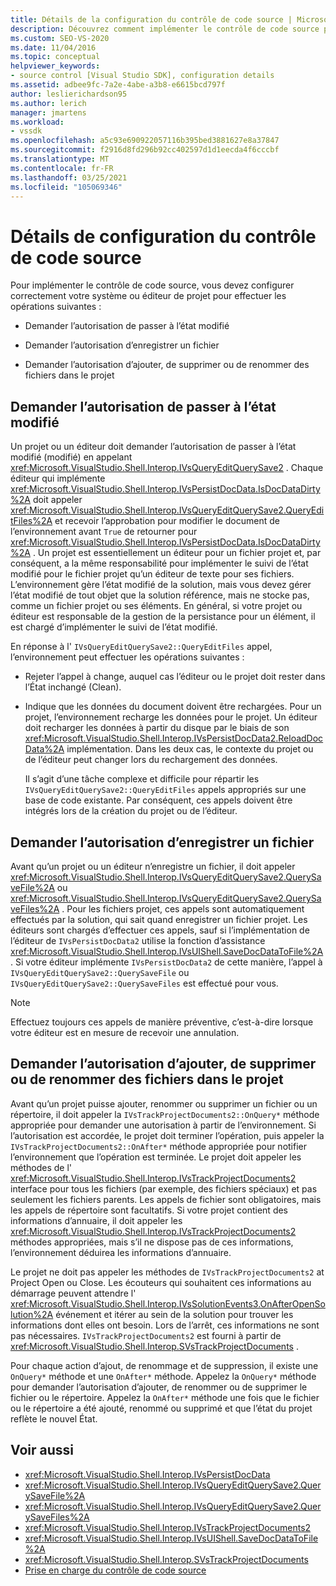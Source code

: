 ```yaml
---
title: Détails de la configuration du contrôle de code source | Microsoft Docs
description: Découvrez comment implémenter le contrôle de code source pour un type de projet dans Visual Studio, ce qui implique la configuration de votre système ou éditeur de projet pour demander des autorisations.
ms.custom: SEO-VS-2020
ms.date: 11/04/2016
ms.topic: conceptual
helpviewer_keywords:
- source control [Visual Studio SDK], configuration details
ms.assetid: adbee9fc-7a2e-4abe-a3b8-e6615bcd797f
author: leslierichardson95
ms.author: lerich
manager: jmartens
ms.workload:
- vssdk
ms.openlocfilehash: a5c93e690922057116b395bed3881627e8a37847
ms.sourcegitcommit: f2916d8fd296b92cc402597d1d1eecda4f6cccbf
ms.translationtype: MT
ms.contentlocale: fr-FR
ms.lasthandoff: 03/25/2021
ms.locfileid: "105069346"
---
```

# <a name="source-control-configuration-details"></a>Détails de configuration du contrôle de code source
Pour implémenter le contrôle de code source, vous devez configurer correctement votre système ou éditeur de projet pour effectuer les opérations suivantes :

- Demander l’autorisation de passer à l’état modifié

- Demander l’autorisation d’enregistrer un fichier

- Demander l’autorisation d’ajouter, de supprimer ou de renommer des fichiers dans le projet

## <a name="request-permission-to-transition-to-changed-state"></a>Demander l’autorisation de passer à l’état modifié
 Un projet ou un éditeur doit demander l’autorisation de passer à l’état modifié (modifié) en appelant <xref:Microsoft.VisualStudio.Shell.Interop.IVsQueryEditQuerySave2> . Chaque éditeur qui implémente <xref:Microsoft.VisualStudio.Shell.Interop.IVsPersistDocData.IsDocDataDirty%2A> doit appeler <xref:Microsoft.VisualStudio.Shell.Interop.IVsQueryEditQuerySave2.QueryEditFiles%2A> et recevoir l’approbation pour modifier le document de l’environnement avant `True` de retourner pour <xref:Microsoft.VisualStudio.Shell.Interop.IVsPersistDocData.IsDocDataDirty%2A> . Un projet est essentiellement un éditeur pour un fichier projet et, par conséquent, a la même responsabilité pour implémenter le suivi de l’état modifié pour le fichier projet qu’un éditeur de texte pour ses fichiers. L’environnement gère l’état modifié de la solution, mais vous devez gérer l’état modifié de tout objet que la solution référence, mais ne stocke pas, comme un fichier projet ou ses éléments. En général, si votre projet ou éditeur est responsable de la gestion de la persistance pour un élément, il est chargé d’implémenter le suivi de l’état modifié.

 En réponse à l' `IVsQueryEditQuerySave2::QueryEditFiles` appel, l’environnement peut effectuer les opérations suivantes :

- Rejeter l’appel à change, auquel cas l’éditeur ou le projet doit rester dans l’État inchangé (Clean).

- Indique que les données du document doivent être rechargées. Pour un projet, l’environnement recharge les données pour le projet. Un éditeur doit recharger les données à partir du disque par le biais de son <xref:Microsoft.VisualStudio.Shell.Interop.IVsPersistDocData2.ReloadDocData%2A> implémentation. Dans les deux cas, le contexte du projet ou de l’éditeur peut changer lors du rechargement des données.

  Il s’agit d’une tâche complexe et difficile pour répartir les `IVsQueryEditQuerySave2::QueryEditFiles` appels appropriés sur une base de code existante. Par conséquent, ces appels doivent être intégrés lors de la création du projet ou de l’éditeur.

## <a name="request-permission-to-save-a-file"></a>Demander l’autorisation d’enregistrer un fichier
 Avant qu’un projet ou un éditeur n’enregistre un fichier, il doit appeler <xref:Microsoft.VisualStudio.Shell.Interop.IVsQueryEditQuerySave2.QuerySaveFile%2A> ou <xref:Microsoft.VisualStudio.Shell.Interop.IVsQueryEditQuerySave2.QuerySaveFiles%2A> . Pour les fichiers projet, ces appels sont automatiquement effectués par la solution, qui sait quand enregistrer un fichier projet. Les éditeurs sont chargés d’effectuer ces appels, sauf si l’implémentation de l’éditeur de `IVsPersistDocData2` utilise la fonction d’assistance <xref:Microsoft.VisualStudio.Shell.Interop.IVsUIShell.SaveDocDataToFile%2A> . Si votre éditeur implémente `IVsPersistDocData2` de cette manière, l’appel à `IVsQueryEditQuerySave2::QuerySaveFile` ou `IVsQueryEditQuerySave2::QuerySaveFiles` est effectué pour vous.

> [!NOTE]
> Effectuez toujours ces appels de manière préventive, c’est-à-dire lorsque votre éditeur est en mesure de recevoir une annulation.

## <a name="request-permission-to-add-remove-or-rename-files-in-the-project"></a>Demander l’autorisation d’ajouter, de supprimer ou de renommer des fichiers dans le projet
 Avant qu’un projet puisse ajouter, renommer ou supprimer un fichier ou un répertoire, il doit appeler la `IVsTrackProjectDocuments2::OnQuery*` méthode appropriée pour demander une autorisation à partir de l’environnement. Si l’autorisation est accordée, le projet doit terminer l’opération, puis appeler la `IVsTrackProjectDocuments2::OnAfter*` méthode appropriée pour notifier l’environnement que l’opération est terminée. Le projet doit appeler les méthodes de l' <xref:Microsoft.VisualStudio.Shell.Interop.IVsTrackProjectDocuments2> interface pour tous les fichiers (par exemple, des fichiers spéciaux) et pas seulement les fichiers parents. Les appels de fichier sont obligatoires, mais les appels de répertoire sont facultatifs. Si votre projet contient des informations d’annuaire, il doit appeler les <xref:Microsoft.VisualStudio.Shell.Interop.IVsTrackProjectDocuments2> méthodes appropriées, mais s’il ne dispose pas de ces informations, l’environnement déduirea les informations d’annuaire.

 Le projet ne doit pas appeler les méthodes de `IVsTrackProjectDocuments2` at Project Open ou Close. Les écouteurs qui souhaitent ces informations au démarrage peuvent attendre l' <xref:Microsoft.VisualStudio.Shell.Interop.IVsSolutionEvents3.OnAfterOpenSolution%2A> événement et itérer au sein de la solution pour trouver les informations dont elles ont besoin. Lors de l’arrêt, ces informations ne sont pas nécessaires. `IVsTrackProjectDocuments2` est fourni à partir de <xref:Microsoft.VisualStudio.Shell.Interop.SVsTrackProjectDocuments> .

 Pour chaque action d’ajout, de renommage et de suppression, il existe une `OnQuery*` méthode et une `OnAfter*` méthode. Appelez la `OnQuery*` méthode pour demander l’autorisation d’ajouter, de renommer ou de supprimer le fichier ou le répertoire. Appelez la `OnAfter*` méthode une fois que le fichier ou le répertoire a été ajouté, renommé ou supprimé et que l’état du projet reflète le nouvel État.

## <a name="see-also"></a>Voir aussi

- <xref:Microsoft.VisualStudio.Shell.Interop.IVsPersistDocData>
- <xref:Microsoft.VisualStudio.Shell.Interop.IVsQueryEditQuerySave2.QuerySaveFile%2A>
- <xref:Microsoft.VisualStudio.Shell.Interop.IVsQueryEditQuerySave2.QuerySaveFiles%2A>
- <xref:Microsoft.VisualStudio.Shell.Interop.IVsTrackProjectDocuments2>
- <xref:Microsoft.VisualStudio.Shell.Interop.IVsUIShell.SaveDocDataToFile%2A>
- <xref:Microsoft.VisualStudio.Shell.Interop.SVsTrackProjectDocuments>
- [Prise en charge du contrôle de code source](../../extensibility/internals/supporting-source-control.md)
